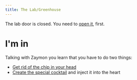 ```yaml
---
title: The Lab/Greenhouse
---
```


The lab door is closed. You need to [open it](../050-bridge/030-throne.md), first.

# I'm in
Talking with Zaymon you learn that you have to do two things:
 - [Get rid of the chip in your head](010-chip.md)
 - [Create the special cocktail](020-cocktail.md) and inject it into the heart
